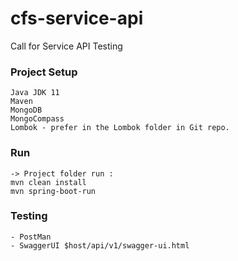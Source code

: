 # cfs-service-api
Call for Service API Testing 
### Project Setup
	Java JDK 11 
	Maven
	MongoDB
	MongoCompass
	Lombok - prefer in the Lombok folder in Git repo.
	
### Run
	-> Project folder run :
	mvn clean install
	mvn spring-boot-run
### Testing
	- PostMan
	- SwaggerUI $host/api/v1/swagger-ui.html